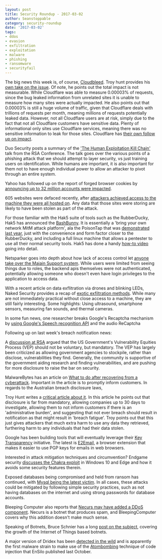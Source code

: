 ```yaml
---
layout: post
title: Security Roundup - 2017-03-02
author: Seanstoppable
category: security-roundup
date: '2017-03-02'
tags:
- ddos
- evasion
- exfiltration
- exploitation
- malware
- phishing
- ransomware
- securityfail
---
```


The big news this week is, of course,
[Cloudbleed](https://blog.cloudflare.com/incident-report-on-memory-leak-caused-by-cloudflare-parser-bug/).
Troy hunt provides his [own take on the
issue](https://www.troyhunt.com/pragmatic-thoughts-on-cloudbleed/). Of note, he
points out the total impact is not measurable. While Cloudflare was able to
measure 0.00003% of requests, since the bug leaked information from unrelated
sites it is unable to measure how many sites were actually impacted. He also
points out that 0.00003% is still a huge volume of traffic, given that
Cloudflare deals with trillions of requests per month, meaning millions of
requests potentially leaked data. However, not all Cloudflare users are at risk,
simply due to the fact that not all Cloudflare customers have sensitive data.
Plenty of informational only sites use Cloudflare services, meaning there was no
sensitive information to leak for those sites.
Cloudflare has [their own follow up on
impact](https://blog.cloudflare.com/quantifying-the-impact-of-cloudbleed/).

Duo Security posts a summary of the ['The Human Exploitation Kill
Chain'](https://duo.com/blog/rsac-2017-the-human-exploitation-kill-chain) talk
from the RSA Conference. The talk goes over the various points of a phishing
attack that we should attempt to layer security, vs just training users on
identification. While humans are important, it is also important for them not to
have enough individual power to allow an attacker to pivot through an entire
system.

Yahoo has followed up on the report of forged browser cookies by [announcing up
to 32 million accounts were
impacted](https://arstechnica.com/security/2017/03/marissa-mayer-forgoes-bonus-after-yahoo-botches-hack-investigation/).

605 websites were defaced recently, after [attackers achieved access to the
machine they were all hosted
on](https://www.bleepingcomputer.com/news/security/hacker-group-defaces-hundreds-of-websites-after-hacking-uk-hosting-firm/).
Any data that those sites were storing are likely to have been stolen as part of
the attack.

For those familiar with the Hak5 suite of tools such as the RubberDucky, Hak5
has announced the [BashBunny](https://hakshop.com/products/bash-bunny). It is
essentially a 'bring your own network MitM attack platform', ala the PoisonTap
that was [demonstrated last
year](https://seanstoppable.github.io/2016/11/17/security-roundup-2016-11-17),
just with the convenience and form factor closer to the RubberDucky, and
including a full linux machine that allows a pentester to use all their normal
security tools. Hak5 has done a handy [how-to 
video](https://www.youtube.com/watch?v=CvI_mrQYaF8) going into detail.

Netsparker goes into depth about how lack of access control let [anyone take
over the Maiain Support
system](https://www.netsparker.com/blog/web-security/missing-function-level-access-control-vulnerability-maian-support-helpdesk/).
While users were limited from seeing things due to roles, the backend apis
themselves were not authenticated, potentially allowing someone who doesn't even
have login privileges to the application to access data.

With a recent article on data exflitration via drones and blinking LEDs, Naked
Security provides a recap of [exotic exfiltration
methods](https://nakedsecurity.sophos.com/2017/02/23/drones-can-steal-data-from-infected-pcs-by-spying-on-blinking-leds/).
While many are not immediately practical without close access to a machine, they
are still fairly interesting. Some highlights: Using ultrasound, smartphone
sensors, measuring fan sounds, and thermal cameras.

In some fun news, one researcher breaks Google's Recaptcha mechanism by [using
Google's Speech recognition
API](https://east-ee.com/2017/02/28/rebreakcaptcha-breaking-googles-recaptcha-v2-using-google/)
and the audio ReCaptcha

Following up on last week's breach notification news: 

A [discussion at
RSA](https://threatpost.com/policy-experts-push-to-make-vulnerability-equities-process-law/123883/)
argued that the US Government's Vulnerability Equities Process (VEP) should not 
be voluntary, but mandatory. The VEP has largely been criticized as allowing
government agencies to stockpile, rather than disclose, vulnerabilities they
find. Generally, the community is supportive of the government aiding research
and finding vulnerabilities, and are pushing for more disclosure to raise the
bar on security.

MalwareBytes has an article on [What to do after recovering from a
cyberattack](https://blog.malwarebytes.com/101/2017/02/what-to-do-after-recovering-from-a-cyberattack/).
Important in the article is to promptly inform customers. In regards to the
Australian breach disclosure laws,

Troy Hunt writes a [critical article about 
it](http://windowsitpro.com/troy-hunts-security-sense/security-sense-australia-s-mandatory-data-breach-disclosure-laws-are-prote).
In this article he points out that disclosure is far from mandatory, allowing
companies up to 30 days to investigate, allowing them to not inform customers if
there is an 'administrative burden', and suggesting that not ever breach should
result in notification as that might result in 'breach fatigue'. Troy points out
that this just gives attackers that much extra harm to use any data they
retrieved, furthering harm to any individuals that had their data stolen.

Google has been building tools that will eventually leverage their [Key
Transparency](https://security.googleblog.com/2017/01/security-through-transparency.html)
initiative. The latest is
[E2Email](https://security.googleblog.com/2017/02/e2email-research-project-has-left-nest_24.html),
a browser extension that makes it easier to use PGP keys for emails in web
browsers.

Interested in attack mitigation techniques and circumvention? Endgame security
[discusses the Chakra
exploit](https://www.endgame.com/blog/chakra-exploit-and-limitations-modern-mitigation-techniques)
in Windows 10 and Edge and how it avoids some security features therein.

Exposed databases being compromised and held from ransom has continued, with
[Mysql being the latest
victim](https://www.bleepingcomputer.com/news/security/database-ransom-attacks-have-now-hit-mysql-servers/).
In all cases, these attacks could be mitigated by following simple security
practices, such as not having databases on the internet and using strong
passwords for database accounts.

Bleeping Computer also reports that [Necurs may have added a DDoS
component](https://www.bleepingcomputer.com/news/security/worlds-largest-spam-botnet-adds-ddos-feature/).
Necurs is a botnet that produces spam, and BleepingComputer covers why this
addition doesn't make much sense.

Speaking of Botnets, Bruce Schnier has a long [post on the
subject](https://www.schneier.com/blog/archives/2017/03/botnets.html), covering
the growth of the Internet of Things based botnets.

A major version of Dridex has been [detected in the
wild](https://www.bleepingcomputer.com/news/security/dridex-becomes-first-malware-family-to-integrate-atombombing-technique/)
and is apparently the first malware strain to make use of the 
[Atombombing](http://blog.ensilo.com/atombombing-a-code-injection-that-bypasses-current-security-solutions)
technique of code injection that EnSilo published last October.
